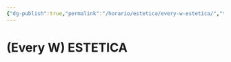 ```yaml
---
{"dg-publish":true,"permalink":"/horario/estetica/every-w-estetica/","title":"ESTETICA","created":"2023-03-21T10:23:02.698-05:00","updated":"2023-03-23T01:31:53.292-05:00"}
---
```


# (Every W) ESTETICA
